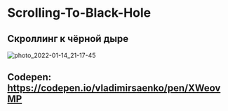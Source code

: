 # Scrolling-To-Black-Hole

## Скроллинг к чёрной дыре

![photo_2022-01-14_21-17-45](https://user-images.githubusercontent.com/56477695/149623320-afd6b91a-1eb5-4a10-9fda-5b23a1ca0d7b.jpg)

## Codepen: https://codepen.io/vladimirsaenko/pen/XWeovMP

